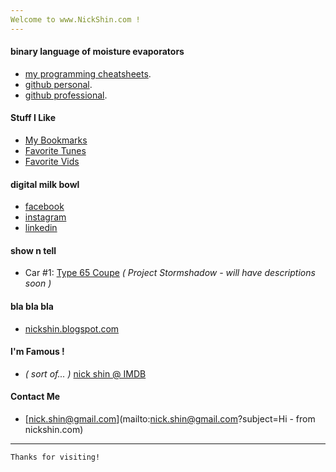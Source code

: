 ```yaml
---
Welcome to www.NickShin.com !
---
```


#### binary language of moisture evaporators

*   [my programming cheatsheets](https://github.com/nickshin/cheatsheets).
*   [github personal](https://github.com/nickshin).
*   [github professional](https://github.com/nickshinpho).

#### Stuff I Like

*   [My Bookmarks](./bookmarks.html)
*   [Favorite Tunes](https://soundcloud.com/nickshin/sets/tunes-to-code-to)
*   [Favorite Vids](https://www.youtube.com/channel/UCATtL8-Jx-uCC1fzLbmrzzg/playlists)

#### digital milk bowl

*   [facebook](https://www.facebook.com/nickey.shin)
*   [instagram](https://www.instagram.com/nickey.shin/)
*   [linkedin](https://www.linkedin.com/in/nickshin)

#### show n tell

*   Car #1:[](http://www.factoryfive.com/coupehome.html)
[Type 65 Coupe](https://photos.google.com/album/AF1QipNye5ztVBzx4vO978-8dxryPjvcS_eLbX9X2HzL)
_( Project Stormshadow - will have descriptions soon )_

#### bla bla bla

*   [nickshin.blogspot.com](https://nickshin.blogspot.com/)

#### I'm Famous !

*   _( sort of... )_ [nick shin @ IMDB](https://www.imdb.com/name/nm2608794/)

#### Contact Me

*   [nick.shin@gmail.com](mailto:nick.shin@gmail.com?subject=Hi - from nickshin.com)

* * *

```
Thanks for visiting!
```

